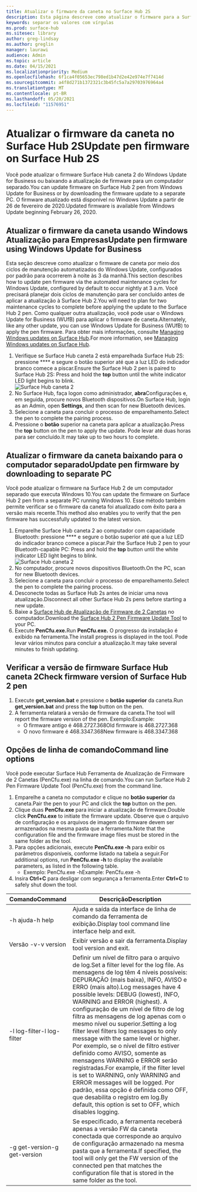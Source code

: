 ```yaml
---
title: Atualizar o firmware da caneta no Surface Hub 2S
description: Esta página descreve como atualizar o firmware para a Surface Hub 2.
keywords: separar os valores com vírgulas
ms.prod: surface-hub
ms.sitesec: library
author: greg-lindsay
ms.author: greglin
manager: laurawi
audience: Admin
ms.topic: article
ms.date: 04/15/2021
ms.localizationpriority: Medium
ms.openlocfilehash: 6f1ca4f05653ec798ed1b47d2e42e974e7f7414d
ms.sourcegitcommit: a4f8d271b1372321c3b45fc5a7a29703976964a4
ms.translationtype: MT
ms.contentlocale: pt-BR
ms.lasthandoff: 05/20/2021
ms.locfileid: "11576951"
---
```

# <a name="update-pen-firmware-on-surface-hub-2s"></a><span data-ttu-id="f30fa-104">Atualizar o firmware da caneta no Surface Hub 2S</span><span class="sxs-lookup"><span data-stu-id="f30fa-104">Update pen firmware on Surface Hub 2S</span></span>

<span data-ttu-id="f30fa-105">Você pode atualizar o firmware Surface Hub caneta 2 do Windows Update for Business ou baixando a atualização de firmware para um computador separado.</span><span class="sxs-lookup"><span data-stu-id="f30fa-105">You can update firmware on Surface Hub 2 pen from Windows Update for Business or by downloading the firmware update to a separate PC.</span></span> <span data-ttu-id="f30fa-106">O firmware atualizado está disponível no Windows Update a partir de 26 de fevereiro de 2020.</span><span class="sxs-lookup"><span data-stu-id="f30fa-106">Updated firmware is available from Windows Update beginning February 26, 2020.</span></span> 

## <a name="update-pen-firmware-using-windows-update-for-business"></a><span data-ttu-id="f30fa-107">Atualizar o firmware da caneta usando Windows Atualização para Empresas</span><span class="sxs-lookup"><span data-stu-id="f30fa-107">Update pen firmware using Windows Update for Business</span></span>

<span data-ttu-id="f30fa-108">Esta seção descreve como atualizar o firmware de caneta por meio dos ciclos de manutenção automatizados do Windows Update, configurados por padrão para ocorrerem à noite às 3 da manhã.</span><span class="sxs-lookup"><span data-stu-id="f30fa-108">This section describes how to update pen firmware via the automated maintenance cycles for Windows Update, configured by default to occur nightly at 3 a.m.</span></span> <span data-ttu-id="f30fa-109">Você precisará planejar dois ciclos de manutenção para ser concluído antes de aplicar a atualização à Surface Hub 2.</span><span class="sxs-lookup"><span data-stu-id="f30fa-109">You will need to plan for two maintenance cycles to complete before applying the update to the Surface Hub 2 pen.</span></span> <span data-ttu-id="f30fa-110">Como qualquer outra atualização, você pode usar o Windows Update for Business (WUfB) para aplicar o firmware de caneta.</span><span class="sxs-lookup"><span data-stu-id="f30fa-110">Alternately, like any other update, you can use Windows Update for Business (WUfB) to apply the pen firmware.</span></span> <span data-ttu-id="f30fa-111">Para obter mais informações, consulte [Managing Windows updates on Surface Hub](manage-windows-updates-for-surface-hub.md).</span><span class="sxs-lookup"><span data-stu-id="f30fa-111">For more information, see [Managing Windows updates on Surface Hub](manage-windows-updates-for-surface-hub.md).</span></span>

1. <span data-ttu-id="f30fa-112">Verifique se Surface Hub caneta 2 está emparelhada Surface Hub 2S: pressione \*\*\*\* e segure o botão superior até que a luz LED do indicador branco comece a piscar.</span><span class="sxs-lookup"><span data-stu-id="f30fa-112">Ensure the Surface Hub 2 pen is paired to Surface Hub 2S: Press and hold the **top** button until the white indicator LED light begins to blink.</span></span> <br>
![Surface Hub caneta 2](images/sh2-pen-1.png) <br>
2. <span data-ttu-id="f30fa-114">No Surface Hub, faça logon como administrador, **abra**Configurações e, em seguida, procure novos Bluetooth dispositivos.</span><span class="sxs-lookup"><span data-stu-id="f30fa-114">On Surface Hub, login as an Admin, open **Settings**, and then scan for new Bluetooth devices.</span></span>
3. <span data-ttu-id="f30fa-115">Selecione a caneta para concluir o processo de emparelhamento.</span><span class="sxs-lookup"><span data-stu-id="f30fa-115">Select the pen to complete the pairing process.</span></span>
4. <span data-ttu-id="f30fa-116">Pressione o **botão** superior na caneta para aplicar a atualização.</span><span class="sxs-lookup"><span data-stu-id="f30fa-116">Press the **top** button on the pen to apply the update.</span></span> <span data-ttu-id="f30fa-117">Pode levar até duas horas para ser concluído.</span><span class="sxs-lookup"><span data-stu-id="f30fa-117">It may take up to two hours to complete.</span></span>

## <a name="update-pen-firmware-by-downloading-to-separate-pc"></a><span data-ttu-id="f30fa-118">Atualizar o firmware da caneta baixando para o computador separado</span><span class="sxs-lookup"><span data-stu-id="f30fa-118">Update pen firmware by downloading to separate PC</span></span>

<span data-ttu-id="f30fa-119">Você pode atualizar o firmware na Surface Hub 2 de um computador separado que executa Windows 10.</span><span class="sxs-lookup"><span data-stu-id="f30fa-119">You can update the firmware on Surface Hub 2 pen from a separate PC running Windows 10.</span></span> <span data-ttu-id="f30fa-120">Esse método também permite verificar se o firmware da caneta foi atualizado com êxito para a versão mais recente.</span><span class="sxs-lookup"><span data-stu-id="f30fa-120">This method also enables you to verify that the pen firmware has successfully updated to the latest version.</span></span>

1. <span data-ttu-id="f30fa-121">Emparelhe Surface Hub caneta 2 ao computador com capacidade Bluetooth: pressione \*\*\*\* e segure o botão superior até que a luz LED do indicador branco comece a piscar.</span><span class="sxs-lookup"><span data-stu-id="f30fa-121">Pair the Surface Hub 2 pen to your Bluetooth-capable PC: Press and hold the **top** button until the white indicator LED light begins to blink.</span></span> <br>
![Surface Hub caneta 2](images/sh2-pen-1.png) <br>
2. <span data-ttu-id="f30fa-123">No computador, procure novos dispositivos Bluetooth.</span><span class="sxs-lookup"><span data-stu-id="f30fa-123">On the PC, scan for new Bluetooth devices.</span></span>
3. <span data-ttu-id="f30fa-124">Selecione a caneta para concluir o processo de emparelhamento.</span><span class="sxs-lookup"><span data-stu-id="f30fa-124">Select the pen to complete the pairing process.</span></span>
4. <span data-ttu-id="f30fa-125">Desconecte todas as Surface Hub 2s antes de iniciar uma nova atualização.</span><span class="sxs-lookup"><span data-stu-id="f30fa-125">Disconnect all other Surface Hub 2s pens before starting a new update.</span></span>
3. <span data-ttu-id="f30fa-126">Baixe a [Surface Hub de Atualização de Firmware de 2 Canetas](https://download.microsoft.com/download/8/3/F/83FD5089-D14E-42E3-AF7C-6FC36F80D347/Pen_Firmware_Tool.zip) no computador.</span><span class="sxs-lookup"><span data-stu-id="f30fa-126">Download the [Surface Hub 2 Pen Firmware Update Tool](https://download.microsoft.com/download/8/3/F/83FD5089-D14E-42E3-AF7C-6FC36F80D347/Pen_Firmware_Tool.zip) to your PC.</span></span>
4. <span data-ttu-id="f30fa-127">Execute **PenCfu.exe.**</span><span class="sxs-lookup"><span data-stu-id="f30fa-127">Run **PenCfu.exe.**</span></span> <span data-ttu-id="f30fa-128">O progresso da instalação é exibido na ferramenta.</span><span class="sxs-lookup"><span data-stu-id="f30fa-128">The install progress is displayed in the tool.</span></span> <span data-ttu-id="f30fa-129">Pode levar vários minutos para concluir a atualização.</span><span class="sxs-lookup"><span data-stu-id="f30fa-129">It may take several minutes to finish updating.</span></span> 


## <a name="check-firmware-version-of-surface-hub-2-pen"></a><span data-ttu-id="f30fa-130">Verificar a versão de firmware Surface Hub caneta 2</span><span class="sxs-lookup"><span data-stu-id="f30fa-130">Check firmware version of Surface Hub 2 pen</span></span>

1. <span data-ttu-id="f30fa-131">Execute **get_version.bat** e pressione o **botão superior** da caneta.</span><span class="sxs-lookup"><span data-stu-id="f30fa-131">Run **get_version.bat** and press the **top** button on the pen.</span></span>
2. <span data-ttu-id="f30fa-132">A ferramenta relatará a versão de firmware da caneta.</span><span class="sxs-lookup"><span data-stu-id="f30fa-132">The tool will report the firmware version of the pen.</span></span> <span data-ttu-id="f30fa-133">Exemplo:</span><span class="sxs-lookup"><span data-stu-id="f30fa-133">Example:</span></span>
    - <span data-ttu-id="f30fa-134">O firmware antigo é 468.2727.368</span><span class="sxs-lookup"><span data-stu-id="f30fa-134">Old firmware is 468.2727.368</span></span>
    - <span data-ttu-id="f30fa-135">O novo firmware é 468.3347.368</span><span class="sxs-lookup"><span data-stu-id="f30fa-135">New firmware is 468.3347.368</span></span>

## <a name="command-line-options"></a><span data-ttu-id="f30fa-136">Opções de linha de comando</span><span class="sxs-lookup"><span data-stu-id="f30fa-136">Command line options</span></span>

<span data-ttu-id="f30fa-137">Você pode executar Surface Hub Ferramenta de Atualização de Firmware de 2 Canetas (PenCfu.exe) na linha de comando.</span><span class="sxs-lookup"><span data-stu-id="f30fa-137">You can run Surface Hub 2 Pen Firmware Update Tool (PenCfu.exe) from the command line.</span></span>

1. <span data-ttu-id="f30fa-138">Emparelhe a caneta no computador e clique no **botão superior** da caneta.</span><span class="sxs-lookup"><span data-stu-id="f30fa-138">Pair the pen to your PC and click the **top** button on the pen.</span></span>
2. <span data-ttu-id="f30fa-139">Clique duas **PenCfu.exe** para iniciar a atualização de firmware.</span><span class="sxs-lookup"><span data-stu-id="f30fa-139">Double click **PenCfu.exe** to initiate the firmware update.</span></span> <span data-ttu-id="f30fa-140">Observe que o arquivo de configuração e os arquivos de imagem do firmware devem ser armazenados na mesma pasta que a ferramenta.</span><span class="sxs-lookup"><span data-stu-id="f30fa-140">Note that the configuration file and the firmware image files must be stored in the same folder as the tool.</span></span>
3. <span data-ttu-id="f30fa-141">Para opções adicionais, execute **PenCfu.exe -h** para exibir os parâmetros disponíveis, conforme listado na tabela a seguir.</span><span class="sxs-lookup"><span data-stu-id="f30fa-141">For additional options, run **PenCfu.exe -h** to display the available parameters, as listed in the following table.</span></span>  
    - <span data-ttu-id="f30fa-142">Exemplo: PenCfu.exe -h</span><span class="sxs-lookup"><span data-stu-id="f30fa-142">Example: PenCfu.exe -h</span></span>
4. <span data-ttu-id="f30fa-143">Insira **Ctrl+C** para desligar com segurança a ferramenta.</span><span class="sxs-lookup"><span data-stu-id="f30fa-143">Enter **Ctrl+C** to safely shut down the tool.</span></span>

 

| **<span data-ttu-id="f30fa-144">Comando</span><span class="sxs-lookup"><span data-stu-id="f30fa-144">Command</span></span>**    | **<span data-ttu-id="f30fa-145">Descrição</span><span class="sxs-lookup"><span data-stu-id="f30fa-145">Description</span></span>**                                                                                                                                                                                                                                                                                                                                                                                |
| -------------- | ---------------------------------------------------------------------------------------------------------------------------------------------------------------------------------------------------------------------------------------------------------------------------------------------------------------------------------------------------------------------------------------------- |
| <span data-ttu-id="f30fa-146">-h ajuda</span><span class="sxs-lookup"><span data-stu-id="f30fa-146">-h help</span></span>        | <span data-ttu-id="f30fa-147">Ajuda e saída da interface de linha de comando da ferramenta de exibição.</span><span class="sxs-lookup"><span data-stu-id="f30fa-147">Display tool command line interface help and exit.</span></span>                                                                                                                                                                                                                                                                                                                                             |
| <span data-ttu-id="f30fa-148">Versão -v</span><span class="sxs-lookup"><span data-stu-id="f30fa-148">-v version</span></span>     | <span data-ttu-id="f30fa-149">Exibir versão e sair da ferramenta.</span><span class="sxs-lookup"><span data-stu-id="f30fa-149">Display tool version and exit.</span></span>                                                                                                                                                                                                                                                                                                                                                                 |
| <span data-ttu-id="f30fa-150">-l log-filter</span><span class="sxs-lookup"><span data-stu-id="f30fa-150">-l log-filter</span></span>  | <span data-ttu-id="f30fa-151">Definir um nível de filtro para o arquivo de log.</span><span class="sxs-lookup"><span data-stu-id="f30fa-151">Set a filter level for the log file.</span></span> <span data-ttu-id="f30fa-152">As mensagens de log têm 4 níveis possíveis: DEPURAÇÃO (mais baixa), INFO, AVISO e ERRO (mais alto).</span><span class="sxs-lookup"><span data-stu-id="f30fa-152">Log messages have 4 possible levels: DEBUG (lowest), INFO, WARNING and ERROR (highest).</span></span> <span data-ttu-id="f30fa-153">A configuração de um nível de filtro de log filtra as mensagens de log apenas com o mesmo nível ou superior.</span><span class="sxs-lookup"><span data-stu-id="f30fa-153">Setting a log filter level filters log messages to only message with the same level or higher.</span></span> <span data-ttu-id="f30fa-154">Por exemplo, se o nível de filtro estiver definido como AVISO, somente as mensagens WARNING e ERROR serão registradas.</span><span class="sxs-lookup"><span data-stu-id="f30fa-154">For example, if the filter level is set to WARNING, only WARNING and ERROR messages will be logged.</span></span> <span data-ttu-id="f30fa-155">Por padrão, essa opção é definida como OFF, que desabilita o registro em log.</span><span class="sxs-lookup"><span data-stu-id="f30fa-155">By default, this option is set to OFF, which disables logging.</span></span> |
| <span data-ttu-id="f30fa-156">-g get-version</span><span class="sxs-lookup"><span data-stu-id="f30fa-156">-g get-version</span></span> | <span data-ttu-id="f30fa-157">Se especificado, a ferramenta receberá apenas a versão FW da caneta conectada que corresponde ao arquivo de configuração armazenado na mesma pasta que a ferramenta.</span><span class="sxs-lookup"><span data-stu-id="f30fa-157">If specified, the tool will only get the FW version of the connected pen that matches the configuration file that is stored in the same folder as the tool.</span></span>                                                                                                                                                                                                                                    
